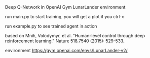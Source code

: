 Deep Q-Network in OpenAI Gym LunarLander environment

run main.py to start training, you will get a plot if you ctrl-c

run example.py to see trained agent in action



based on
Mnih, Volodymyr, et al. "Human-level control through deep reinforcement learning." Nature 518.7540 (2015): 529-533.

environment
https://gym.openai.com/envs/LunarLander-v2/
